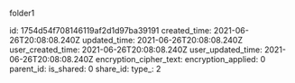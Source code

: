 folder1

id: 1754d54f708146119af2d1d97ba39191
created_time: 2021-06-26T20:08:08.240Z
updated_time: 2021-06-26T20:08:08.240Z
user_created_time: 2021-06-26T20:08:08.240Z
user_updated_time: 2021-06-26T20:08:08.240Z
encryption_cipher_text: 
encryption_applied: 0
parent_id: 
is_shared: 0
share_id: 
type_: 2
